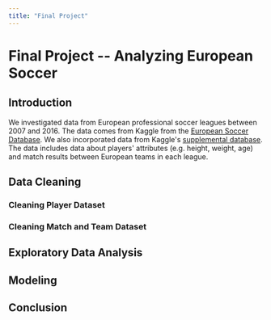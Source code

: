 ```yaml
---
title: "Final Project"
---
```

# Final Project -- Analyzing European Soccer 

## Introduction
We investigated data from European professional soccer leagues between 2007 and 2016. The data comes from Kaggle from the [European Soccer Database](https://www.kaggle.com/datasets/hugomathien/soccer). We also incorporated data from Kaggle's [supplemental database](https://www.kaggle.com/datasets/jiezi2004/soccer). The data includes data about players' attributes (e.g. height, weight, age) and match results between European teams in each league.  

## Data Cleaning
### Cleaning Player Dataset

### Cleaning Match and Team Dataset

## Exploratory Data Analysis

## Modeling

## Conclusion
